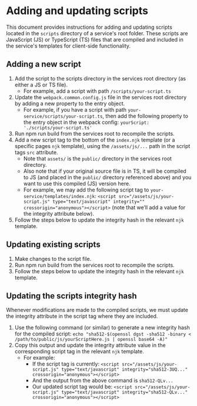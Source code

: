 # Adding and updating scripts

This document provides instructions for adding and updating scripts located in
the `scripts` directory of a service's root folder. These scripts are
JavaScript (JS) or TypeScript (TS) files that are compiled and included in the
service's templates for client-side functionality.

## Adding a new script

1. Add the script to the scripts directory in the services root directory (as
either a JS or TS file).
    - For example, add a script with path `/scripts/your-script.ts`
2. Update the `webpack.common.config.js` file in the services root directory
by adding a new property to the entry object.
    - For example, if you have a script with path
    `your-service/scripts/your-script.ts`, then add the following property to
    the entry object in the webpack config:
    `yourScript: './scripts/your-script.ts'`
3. Run npm run build from the services root to recompile the scripts.
4. Add a new script tag to the bottom of the `index.njk` template (or a
specific pages `njk` template), using the `/assets/js/...` path in the script
tags `src` attribute.
    - Note that `assets/` is the `public/` directory in the services root
    directory.
    - Also note that if your original source file is in TS, it will be compiled
    to JS (and placed in the `public/` directory referenced above) and you want
    to use this compiled (JS) version here.
    - For example, we may add the following script tag to
    `your-service/templates/index.njk`: `<script
    src="/assets/js/your-script.js" type="text/javascript" integrity=""
    crossorigin="anonymous"></script>`
    (note that we’ll add a value for the integrity attribute below).
5. Follow the steps below to update the integrity hash in the relevant `njk`
template.

## Updating existing scripts

1. Make changes to the script file.
2. Run npm run build from the services root to recompile the scripts.
3. Follow the steps below to update the integrity hash in the relevant `njk`
template.

## Updating the scripts integrity hash

Whenever modifications are made to the compiled scripts, we must update the
integrity attribute in the script tag where they are included.

1. Use the following command (or similar) to generate a new integrity hash for
the compiled script: `echo "sha512-$(openssl dgst -sha512 -binary <
/path/to/public/js/yourScriptHere.js | openssl base64 -A)"`
2. Copy this output and update the integrity attribute value in the
corresponding script tag in the relevant `njk` template.
    - For example:
      - If the script tag is currently: `<script
      src="/assets/js/your-script.js" type="text/javascript"
      integrity="sha512-3UQ..." crossorigin="anonymous"></script>
      `
      - And the output from the above command is `sha512-QLv...`
      - Our updated script tag would be: `<script
      src="/assets/js/your-script.js" type="text/javascript"
      integrity="sha512-QLv..." crossorigin="anonymous"></script>`
